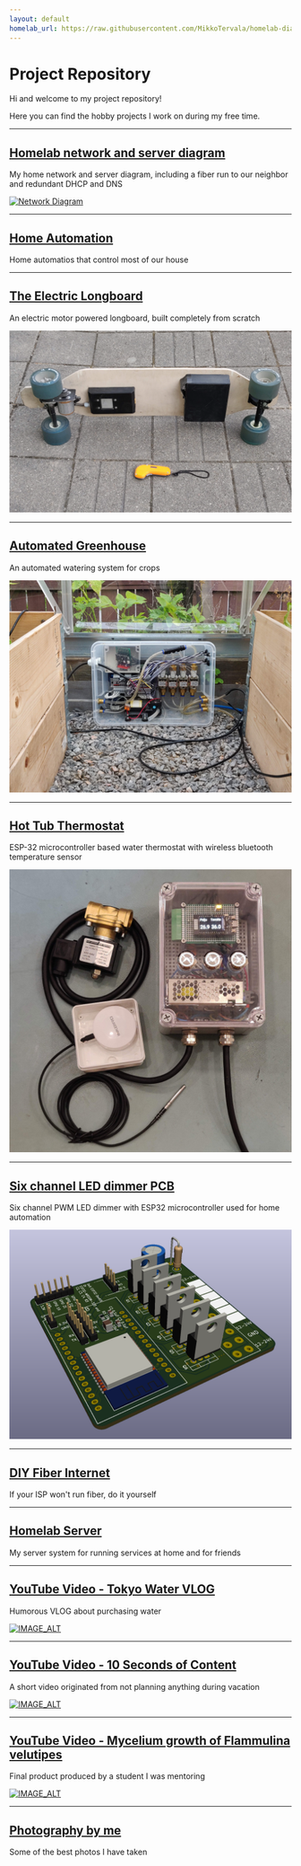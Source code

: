 ```yaml
---
layout: default
homelab_url: https://raw.githubusercontent.com/MikkoTervala/homelab-diagram/main/Homelab-network-diagram.drawio.png
---
```


# Project Repository

Hi and welcome to my project repository!

Here you can find the hobby projects I work on during my free time.

* * *

## [Homelab network and server diagram]({{page.homelab_url}})
My home network and server diagram, including a fiber run to our neighbor and redundant DHCP and DNS

[![Network Diagram]({{page.homelab_url}})]({{page.homelab_url}})

* * *

## [Home Automation](./home-automation.html)
Home automatios that control most of our house

* * *

## [The Electric Longboard](./longboard.html)
An electric motor powered longboard, built completely from scratch

[![Longboard](\assets\longboard_1.jpg)](./longboard.html)

* * *

## [Automated Greenhouse](./greenhouse.html)
An automated watering system for crops

[![Greenouse](\assets\greenhouse_1.jpg)](./greenhouse.html)

* * *

## [Hot Tub Thermostat](./hot-tub.html)
ESP-32 microcontroller based water thermostat with wireless bluetooth temperature sensor

[![Complete device](https://raw.githubusercontent.com/MikkoTervala/hot-tub-thermostat/main/images/complete_device.jpeg)](./hot-tub.html)

* * *

## [Six channel LED dimmer PCB](./esp32-dimmer.html)
Six channel PWM LED dimmer with ESP32 microcontroller used for home automation

[![3D view](https://raw.githubusercontent.com/MikkoTervala/esp32-dimmer/master/images/3d_view.png)](./esp32-dimmer.html)

* * *

## [DIY Fiber Internet](./fiber.html)
If your ISP won't run fiber, do it yourself

* * *

## [Homelab Server](./homelab.html)
My server system for running services at home and for friends

* * *

## [YouTube Video - Tokyo Water VLOG](./youtube-tokyo.html)
Humorous VLOG about purchasing water

[![IMAGE_ALT](https://img.youtube.com/vi/C43wg2ndKJQ/0.jpg)](https://www.youtube.com/watch?v=C43wg2ndKJQ)

* * *

## [YouTube Video - 10 Seconds of Content](./youtube-10seconds.html)
A short video originated from not planning anything during vacation

[![IMAGE_ALT](https://img.youtube.com/vi/9oCMNCKRKa0/0.jpg)](https://www.youtube.com/watch?v=9oCMNCKRKa0)

* * *

## [YouTube Video - Mycelium growth of Flammulina velutipes](./youtube-mycelium.html)
Final product produced by a student I was mentoring

[![IMAGE_ALT](https://img.youtube.com/vi/o4KY3QmQiVQ/0.jpg)](https://www.youtube.com/watch?v=o4KY3QmQiVQ)

* * *

## [Photography by me](./photography.html)
Some of the best photos I have taken

